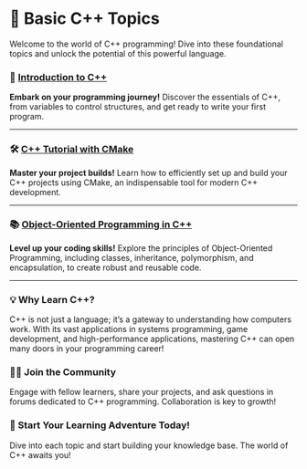 # 🌟 Basic C++ Topics

Welcome to the world of C++ programming! Dive into these foundational topics and unlock the potential of this powerful language.

### 🚀 [Introduction to C++](intro.md)
**Embark on your programming journey!** Discover the essentials of C++, from variables to control structures, and get ready to write your first program.

---

### 🛠️ [C++ Tutorial with CMake](cpp_tutorial_with_cmake.md)
**Master your project builds!** Learn how to efficiently set up and build your C++ projects using CMake, an indispensable tool for modern C++ development.

---

### 📚 [Object-Oriented Programming in C++](opp-cpp.md)
**Level up your coding skills!** Explore the principles of Object-Oriented Programming, including classes, inheritance, polymorphism, and encapsulation, to create robust and reusable code.

---

### 💡 Why Learn C++?
C++ is not just a language; it’s a gateway to understanding how computers work. With its vast applications in systems programming, game development, and high-performance applications, mastering C++ can open many doors in your programming career!

### 🧑‍💻 Join the Community
Engage with fellow learners, share your projects, and ask questions in forums dedicated to C++ programming. Collaboration is key to growth!

### 📅 Start Your Learning Adventure Today!
Dive into each topic and start building your knowledge base. The world of C++ awaits you!

